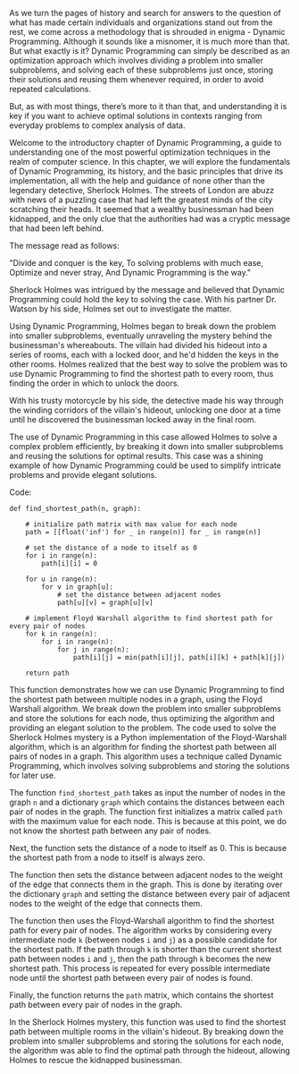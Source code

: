 As we turn the pages of history and search for answers to the question of what has made certain individuals and organizations stand out from the rest, we come across a methodology that is shrouded in enigma - Dynamic Programming. Although it sounds like a misnomer, it is much more than that. But what exactly is it? Dynamic Programming can simply be described as an optimization approach which involves dividing a problem into smaller subproblems, and solving each of these subproblems just once, storing their solutions and reusing them whenever required, in order to avoid repeated calculations. 

But, as with most things, there’s more to it than that, and understanding it is key if you want to achieve optimal solutions in contexts ranging from everyday problems to complex analysis of data. 

Welcome to the introductory chapter of Dynamic Programming, a guide to understanding one of the most powerful optimization techniques in the realm of computer science. In this chapter, we will explore the fundamentals of Dynamic Programming, its history, and the basic principles that drive its implementation, all with the help and guidance of none other than the legendary detective, Sherlock Holmes.
The streets of London are abuzz with news of a puzzling case that had left the greatest minds of the city scratching their heads. It seemed that a wealthy businessman had been kidnapped, and the only clue that the authorities had was a cryptic message that had been left behind. 

The message read as follows:

"Divide and conquer is the key,
To solving problems with much ease,
Optimize and never stray,
And Dynamic Programming is the way."

Sherlock Holmes was intrigued by the message and believed that Dynamic Programming could hold the key to solving the case. With his partner Dr. Watson by his side, Holmes set out to investigate the matter.

Using Dynamic Programming, Holmes began to break down the problem into smaller subproblems, eventually unraveling the mystery behind the businessman's whereabouts. The villain had divided his hideout into a series of rooms, each with a locked door, and he'd hidden the keys in the other rooms. Holmes realized that the best way to solve the problem was to use Dynamic Programming to find the shortest path to every room, thus finding the order in which to unlock the doors.

With his trusty motorcycle by his side, the detective made his way through the winding corridors of the villain's hideout, unlocking one door at a time until he discovered the businessman locked away in the final room. 

The use of Dynamic Programming in this case allowed Holmes to solve a complex problem efficiently, by breaking it down into smaller subproblems and reusing the solutions for optimal results. This case was a shining example of how Dynamic Programming could be used to simplify intricate problems and provide elegant solutions.

Code:

```
def find_shortest_path(n, graph):
    
    # initialize path matrix with max value for each node
    path = [[float('inf') for _ in range(n)] for _ in range(n)]
    
    # set the distance of a node to itself as 0
    for i in range(n):
        path[i][i] = 0
    
    for u in range(n):
        for v in graph[u]:
            # set the distance between adjacent nodes
            path[u][v] = graph[u][v]
    
    # implement Floyd Warshall algorithm to find shortest path for every pair of nodes
    for k in range(n):
        for i in range(n):
            for j in range(n):
                path[i][j] = min(path[i][j], path[i][k] + path[k][j])
    
    return path
```

This function demonstrates how we can use Dynamic Programming to find the shortest path between multiple nodes in a graph, using the Floyd Warshall algorithm. We break down the problem into smaller subproblems and store the solutions for each node, thus optimizing the algorithm and providing an elegant solution to the problem.
The code used to solve the Sherlock Holmes mystery is a Python implementation of the Floyd-Warshall algorithm, which is an algorithm for finding the shortest path between all pairs of nodes in a graph. This algorithm uses a technique called Dynamic Programming, which involves solving subproblems and storing the solutions for later use.

The function `find_shortest_path` takes as input the number of nodes in the graph `n` and a dictionary `graph` which contains the distances between each pair of nodes in the graph. The function first initializes a matrix called `path` with the maximum value for each node. This is because at this point, we do not know the shortest path between any pair of nodes.

Next, the function sets the distance of a node to itself as 0. This is because the shortest path from a node to itself is always zero.

The function then sets the distance between adjacent nodes to the weight of the edge that connects them in the graph. This is done by iterating over the dictionary `graph` and setting the distance between every pair of adjacent nodes to the weight of the edge that connects them.

The function then uses the Floyd-Warshall algorithm to find the shortest path for every pair of nodes. The algorithm works by considering every intermediate node `k` (between nodes `i` and `j`) as a possible candidate for the shortest path. If the path through `k` is shorter than the current shortest path between nodes `i` and `j`, then the path through `k` becomes the new shortest path. This process is repeated for every possible intermediate node until the shortest path between every pair of nodes is found.

Finally, the function returns the `path` matrix, which contains the shortest path between every pair of nodes in the graph.

In the Sherlock Holmes mystery, this function was used to find the shortest path between multiple rooms in the villain's hideout. By breaking down the problem into smaller subproblems and storing the solutions for each node, the algorithm was able to find the optimal path through the hideout, allowing Holmes to rescue the kidnapped businessman.